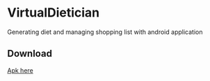 # VirtualDietician
Generating diet and managing shopping list with android application

## Download
[Apk here](https://github.com/sylveryte/VirtualDietician/releases/tag/v1.2)
